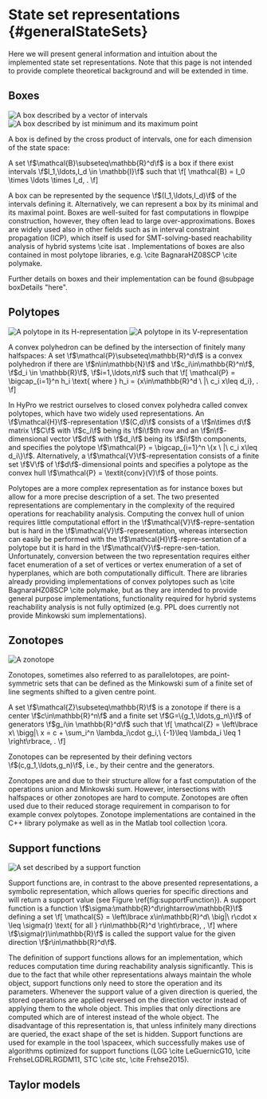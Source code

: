 # State set representations {#generalStateSets}

Here we will present general information and intuition about the implemented state set representations. Note that this
page is not intended to provide complete theoretical background and will be extended in time.

## Boxes ##

![A box described by a vector of intervals](boxInterval.png)
![A box described by ist minimum and its maximum point](boxMinMaxPoint.png)

A box is defined by the cross product of intervals, one for each dimension of the state space:

A set \f$\mathcal{B}\subseteq\mathbb{R}^d\f$ is a box if there exist intervals \f$I_1,\ldots,I_d \in \mathbb{I}\f$ such
that
\f[
\mathcal{B} = I_0 \times \ldots \times I_d\, .
\f]

A box can be represented by the sequence \f$(I_1,\ldots,I_d)\f$ of the intervals defining it.
Alternatively, we can represent a box by its minimal and
its maximal point. Boxes are well-suited for fast computations in flowpipe construction, however, they often lead to
large over-approximations.
Boxes are widely used also in other fields such as in interval constraint propagation (ICP), which itself is used for
SMT-solving-based reachability analysis of hybrid systems \cite isat . Implementations of boxes are also contained in
most polytope libraries, e.g. \cite BagnaraHZ08SCP \cite polymake.

Further details on boxes and their implementation can be found @subpage boxDetails "here".

## Polytopes ##

![A polytope in its H-representation](hPolytope.png)
![A polytope in its V-representation](vPolytope.png)

A convex polyhedron can be defined by the intersection of finitely many halfspaces:
A set \f$\mathcal{P}\subseteq\mathbb{R}^d\f$ is a convex polyhedron if there are \f$n\in\mathbb{N}\f$ and
\f$c_i\in\mathbb{R}^n\f$, \f$d_i \in \mathbb{R}\f$, \f$i=1,\ldots,n\f$ such that
\f[
\mathcal{P} = \bigcap_{i=1}^n h_i \text{ where }
h_i = \{x\in\mathbb{R}^d \ |\ c_i x\leq d_i\}\, .
\f]

In HyPro we restrict ourselves to closed convex polyhedra
called convex polytopes, which have two widely used
representations. An \f$\mathcal{H}\f$-representation \f$(C,d)\f$
consists of a \f$n\times d\f$ matrix \f$C\f$ with \f$c_i\f$ being its \f$i\f$th row
and an \f$n\f$-dimensional vector \f$d\f$ with \f$d_i\f$ being its \f$i\f$th
components, and specifies the polytope \f$\mathcal{P} = \bigcap_{i=1}^n \{x
\ |\ c_i x\leq d_i\}\f$.
Alternatively, a \f$\mathcal{V}\f$-representation consists of a finite set
\f$V\f$ of \f$d\f$-dimensional points and specifies a polytope as the convex
hull \f$\mathcal{P} = \textit{conv}(V)\f$ of those points.

Polytopes are a more complex representation as for instance boxes but allow for a more precise description of a set. The
two presented representations are complementary in the complexity of the required operations for reachability analysis.
Computing the convex hull of union requires little computational effort in the \f$\mathcal{V}\f$-repre\-sentation but is
hard in the \f$\mathcal{V}\f$-representation, whereas intersection can easily be performed with the
\f$\mathcal{H}\f$-repre\-sentation of a polytope but it is hard in the \f$\mathcal{V}\f$-repre\-sen\-tation.
Unfortunately, conversion between the two representation requires either facet enumeration of a set of vertices or
vertex enumeration of a set of hyperplanes, which are both computationally difficult. There are libraries already
providing implementations of convex polytopes such as \cite BagnaraHZ08SCP \cite polymake, but as they are intended to
provide general purpose implementations, functionality required for hybrid systems reachability analysis is not fully
optimized (e.g. PPL does currently not provide Minkowski sum implementations).

## Zonotopes ##

![A zonotope](zonotope.png)

Zonotopes, sometimes also referred to as parallelotopes, are point-symmetric sets that can be defined as the Minkowski
sum of a finite set of line segments shifted to a given centre point.

A set \f$\mathcal{Z}\subseteq\mathbb{R}\f$ is a zonotope if there is a center \f$c\in\mathbb{R}^n\f$ and a finite set
\f$G=\{g_1,\ldots,g_n\}\f$ of generators \f$g_i\in \mathbb{R}^d\f$ such that
\f[
\mathcal{Z} = \left\lbrace x\ \bigg|\ x = c + \sum_i^n \lambda_i\cdot g_i,\ {-1}\leq \lambda_i \leq 1 \right\rbrace\, .
\f]

Zonotopes can be represented by their defining vectors \f$(c,g_1,\ldots,g_n)\f$, i.e., by their centre and the
generators.

Zonotopes are and due to their structure allow for a fast computation of the operations union and Minkowski sum.
However, intersections with halfspaces or other zonotopes are hard to compute. Zonotopes are often used due to their
reduced storage requirement in comparison to for example convex polytopes. Zonotope implementations are contained in the
C++ library polymake as well as in the Matlab tool collection \cora.

## Support functions ##

![A set described by a support function](supportFunction.png)

Support functions are, in contrast to the above presented representations, a symbolic representation, which allows
queries for specific directions and will return a support value (see Figure \ref{fig:supportFunction}).
A support function is a function \f$\sigma:\mathbb{R}^d\rightarrow\mathbb{R}\f$ defining a set
\f[
\mathcal{S} = \left\lbrace x\in\mathbb{R}^d\ \big|\ r\cdot x \leq \sigma(r) \text{ for all } r\in\mathbb{R}^d \right\rbrace\, ,
\f]
where \f$\sigma(r)\in\mathbb{R}\f$ is called the support value for the given direction \f$r\in\mathbb{R}^d\f$.

The definition of support functions allows for an implementation, which reduces computation time during reachability
analysis significantly. This is due to the fact that while other representations always maintain the whole object,
support functions only need to store the operation and its parameters. Whenever the support value of a given direction
is queried, the stored operations are applied reversed on the direction vector instead of applying them to the whole
object. This implies that only directions are computed which are of interest instead of the whole object. The
disadvantage of this representation is, that unless infinitely many directions are queried, the exact shape of the set
is hidden. Support functions are used for example in the tool \spaceex, which successfully makes use of algorithms
optimized for support functions (LGG \cite LeGuernicG10, \cite FrehseLGDRLRGDM11, STC \cite stc, \cite Frehse2015).

## Taylor models ##
